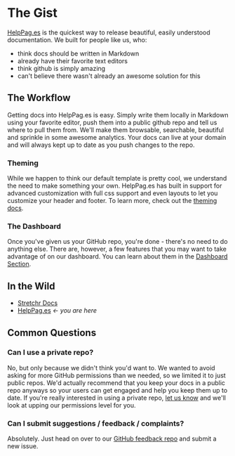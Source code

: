 # The Gist
[HelpPag.es](http://www.helppag.es) is the quickest way to release beautiful, easily understood documentation.  We built for people like us, who:

 * think docs should be written in Markdown
 * already have their favorite text editors
 * think github is simply amazing
 * can't believe there wasn't already an awesome solution for this

## The Workflow
Getting docs into HelpPag.es is easy.  Simply write them locally in Markdown using your favorite editor, push them into a public github repo and tell us where to pull them from.  We'll make them browsable, searchable, beautiful and sprinkle in some awesome analytics.  Your docs can live at your domain and will always kept up to date as you push changes to the repo.

### Theming
While we happen to think our default template is pretty cool, we understand the need to make something your own.  HelpPag.es has built in support for advanced customization with full css support and even layouts to let you customize your header and footer.  To learn more, check out the [theming docs](/theming).

### The Dashboard
Once you've given us your GitHub repo, you're done - there's no need to do anything else.  There are, however, a few features that you may want to take advantage of on our dashboard.  You can learn about them in the [Dashboard Section](/exploring-the-dashboard).

## In the Wild
 * [Stretchr Docs](http://docs.stretchr.com)
 * [HelpPag.es](http://docs.helppag.es) *<- you are here*

## Common Questions
### Can I use a private repo?
No, but only because we didn't think you'd want to.  We wanted to avoid asking for more GitHub permissions than we needed, so we limited it to just public repos.  We'd actually recommend that you keep your docs in a public repo anyways so your users can get engaged and help you keep them up to date.  If you're really interested in using a private repo, [let us know](https://github.com/helppages/feedback/issues) and we'll look at upping our permissions level for you.

### Can I submit suggestions / feedback / complaints?
Absolutely.  Just head on over to our [GitHub feedback repo](https://github.com/helppages/feedback/issues) and submit a new issue.
